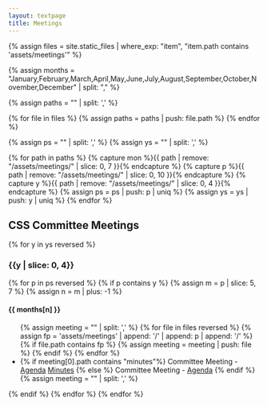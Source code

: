 ```yaml
---
layout: textpage
title: Meetings
---
```


<!-- PATH FORMAT:  assets/meetings/YYYY/MM/DD -->

{% assign files = site.static_files | where_exp: "item", "item.path contains 'assets/meetings'" %}


{% assign months = "January,February,March,April,May,June,July,August,September,October,November,December" | split: "," %}

{% assign paths = "" | split: ',' %}

{% for file in files %}
    {% assign paths = paths | push: file.path %}
{% endfor %}

{% assign ps = "" | split: ',' %}
{% assign ys = "" | split: ',' %}

{% for path in paths %}
    {% capture mon %}{{ path | remove: "/assets/meetings/" | slice: 0, 7 }}{% endcapture %}
    {% capture p %}{{ path | remove: "/assets/meetings/" | slice: 0, 10 }}{% endcapture %}
    {% capture y %}{{ path | remove: "/assets/meetings/" | slice: 0, 4 }}{% endcapture %}
    {% assign ps = ps | push: p | uniq %}
    {% assign ys = ys | push: y | uniq %}
{% endfor %}

<p>
<h2>CSS Committee Meetings</h2>
{% for y in ys reversed %}
    <h3>{{y | slice: 0, 4}}</h3>
    {% for p in ps reversed %}
        {% if p contains y %}
            {% assign m = p | slice: 5, 7 %}            
            {% assign n = m | plus: -1 %}
            <h4>{{ months[n] }}</h4>
            <ul>
            {% assign meeting = "" | split: ',' %}
            {% for file in files reversed %}
                {% assign fp = 'assets/meetings' | append: '/' | append: p | append: '/' %}
                {% if file.path contains fp %}
                {% assign meeting = meeting | push: file %}
                {% endif %}
            {% endfor %}
            <li>
                {% if meeting[0].path contains "minutes"%}
                    Committee Meeting - <a href='{{meeting[1].path}}'>Agenda</a> <a href='{{meeting[0].path}}'>Minutes</a>
                {% else %}
                    Committee Meeting - <a href='{{meeting[0].path}}'>Agenda</a>
                {% endif %}
            </li>
            {% assign meeting = "" | split: ',' %}
            </ul>
        {% endif %}
    {% endfor %}
{% endfor %}
</p>
